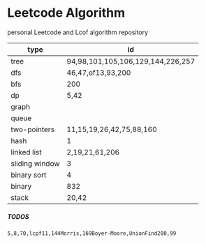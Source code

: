 # Leetcode Algorithm

 personal Leetcode and Lcof algorithm repository



| type           | id                                |
| -------------- | --------------------------------- |
| tree           | 94,98,101,105,106,129,144,226,257 |
| dfs            | 46,47,of13,93,200                 |
| bfs            | 200                               |
| dp             | 5,42                              |
| graph          |                                   |
| queue          |                                   |
| two-pointers   | 11,15,19,26,42,75,88,160          |
| hash           | 1                                 |
| linked list    | 2,19,21,61,206                    |
| sliding window | 3                                 |
| binary sort    | 4                                 |
| binary         | 832                               |
| stack          | 20,42                             |



##### TODOS

```
5,8,70,lcpf11,144Morris,169Boyer-Moore,UnionFind200,99
```

